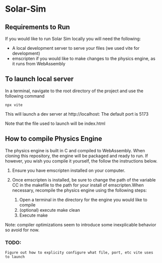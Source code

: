 # Solar-Sim

## Requirements to Run
If you would like to run Solar Sim locally you will need the following:
* A local development server to serve your files (we used vite for development)
* emscripten if you would like to make changes to the physics engine, as it runs from WebAssembly

## To launch local server
In a terminal, navigate to the root directory of the project and use the following command

    npx vite

This will launch a dev server at http://localhost:<port>
The default port is 5173

Note that the file used to launch will be index.html

## How to compile Physics Engine
The physics engine is built in C and compiled to WebAssembly. When cloning this repository, the engine will be packaged and ready to run. If however, you wish you compile it yourself, the follow the instructions below.

1. Ensure you have emscripten installed on your computer. 

2. Once emscripten is installed, be sure to change the path of the variable CC in the makefile to the path for your install of emscripten.When necessary, recompile the physics engine using the following steps:
    1. Open a terminal in the directory for the engine you would like to compile
    2. (optional) execute make clean
    3. Execute make

Note: compiler optimizations seem to introduce some inexplicable behavior so avoid for now.

### TODO:
    Figure out how to explicity configure what file, port, etc vite uses to launch
